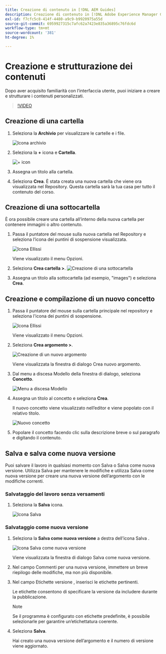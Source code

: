 ```yaml
---
title: Creazione di contenuto in [!DNL AEM Guides]
description: Creazione di contenuto in [!DNL Adobe Experience Manager Guides]
exl-id: f7cfc5c8-414f-4480-a9c9-b9920975a55d
source-git-commit: 6959927315c7afc62a7423e835a36895c76fdc6d
workflow-type: tm+mt
source-wordcount: '381'
ht-degree: 1%

---
```


# Creazione e strutturazione dei contenuti

Dopo aver acquisito familiarità con l’interfaccia utente, puoi iniziare a creare e strutturare i contenuti personalizzati.

>[!VIDEO](https://video.tv.adobe.com/v/336657?quality=12&learn=on)

## Creazione di una cartella

1. Seleziona la **Archivio** per visualizzare le cartelle e i file.

   ![Icona archivio](images/common/repository-icon.png)

1. Seleziona la **+** icona e **Cartella**.

   ![+ icon](images/lesson-3/+-icon.png)

1. Assegna un titolo alla cartella.
1. Seleziona **Crea**.
È stata creata una nuova cartella che viene ora visualizzata nel Repository. Questa cartella sarà la tua casa per tutto il contenuto del corso.

## Creazione di una sottocartella

È ora possibile creare una cartella all’interno della nuova cartella per contenere immagini o altro contenuto.

1. Passa il puntatore del mouse sulla nuova cartella nel Repository e seleziona l’icona dei puntini di sospensione visualizzata.

   ![Icona Ellissi](images/lesson-3/ellipses-icon.png)

   Viene visualizzato il menu Opzioni.

1. Seleziona **Crea cartella \>**.
   ![Creazione di una sottocartella](images/lesson-3/create-subfolder-with-markings.png)

1. Assegna un titolo alla sottocartella (ad esempio, &quot;images&quot;) e seleziona **Crea**.

## Creazione e compilazione di un nuovo concetto

1. Passa il puntatore del mouse sulla cartella principale nel repository e seleziona l&#39;icona dei puntini di sospensione.

   ![Icona Ellissi](images/lesson-3/ellipses-icon.png)

   Viene visualizzato il menu Opzioni.

1. Seleziona **Crea argomento \>**.

   ![Creazione di un nuovo argomento](images/lesson-3/create-topic-with-markings.png)

   Viene visualizzata la finestra di dialogo Crea nuovo argomento.

1. Dal menu a discesa Modello della finestra di dialogo, seleziona **Concetto**.

   ![Menu a discesa Modello](images/lesson-3/dropdown-with-markings.png)

1. Assegna un titolo al concetto e seleziona **Crea**.

   Il nuovo concetto viene visualizzato nell’editor e viene popolato con il relativo titolo.

   ![Nuovo concetto](images/lesson-3/new-concept.png)

1. Popolare il concetto facendo clic sulla descrizione breve o sul paragrafo e digitando il contenuto.

## Salva e salva come nuova versione

Puoi salvare il lavoro in qualsiasi momento con Salva o Salva come nuova versione. Utilizza Salva per mantenere le modifiche e utilizza Salva come nuova versione per creare una nuova versione dell’argomento con le modifiche correnti.

### Salvataggio del lavoro senza versamenti

1. Seleziona la **Salva** icona.

   ![Icona Salva](images/common/save.png)

### Salvataggio come nuova versione

1. Seleziona la **Salva come nuova versione** a destra dell’icona Salva .

   ![Icona Salva come nuova versione](images/common/save-as-new-version.png)

   Viene visualizzata la finestra di dialogo Salva come nuova versione.

1. Nel campo Commenti per una nuova versione, immettere un breve riepilogo delle modifiche, ma non più disponibile.
1. Nel campo Etichette versione , inserisci le etichette pertinenti.

   Le etichette consentono di specificare la versione da includere durante la pubblicazione.

   >[!NOTE]
   > 
   > Se il programma è configurato con etichette predefinite, è possibile selezionarle per garantire un’etichettatura coerente.

1. Seleziona **Salva**.

   Hai creato una nuova versione dell’argomento e il numero di versione viene aggiornato.
